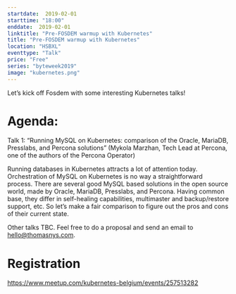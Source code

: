 ```yaml
---
startdate:  2019-02-01
starttime: "18:00"
enddate:  2019-02-01
linktitle: "Pre-FOSDEM warmup with Kubernetes"
title: "Pre-FOSDEM warmup with Kubernetes"
location: "HSBXL"
eventtype: "Talk"
price: "Free"
series: "byteweek2019"
image: "kubernetes.png"
--- 
```


Let’s kick off Fosdem with some interesting Kubernetes talks!

# Agenda:

Talk 1: “Running MySQL on Kubernetes: comparison of the Oracle, MariaDB, Presslabs, and Percona solutions” (Mykola Marzhan, Tech Lead at Percona, one of the authors of the Percona Operator)

Running databases in Kubernetes attracts a lot of attention today. Orсhestration of MySQL on Kubernetes is no way a straightforward process. There are several good MySQL based solutions in the open source world, made by Oracle, MariaDB, Presslabs, and Percona. Having common base, they differ in self-healing capabilities, multimaster and backup/restore support, etc. So let’s make a fair comparison to figure out the pros and cons of their current state.

Other talks TBC.
Feel free to do a proposal and send an email to hello@thomasnys.com.

# Registration
https://www.meetup.com/kubernetes-belgium/events/257513282


